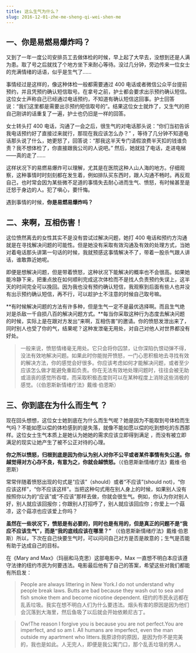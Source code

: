 ```yaml
---
title: 这么生气为什么？
slug: 2016-12-01-zhe-me-sheng-qi-wei-shen-me
---
```


<!-- ![题图授权基于：CC0协议](https://mmbiz.qlogo.cn/mmbiz_jpg/NORLLQaRx8JTdQv0wfojP7TZqYEZRdQrJpDPOMxsEobzaS9bL6PKfDrOS4WMMjy0ibatvCxt0YpGicjqxBuWYEBQ/0?wx_fmt=jpeg)

题图授权基于：CC0 协议 -->

## 一、你是易燃易爆炸吗？

又到了一年一度公司安排员工去做体检的时候，早上起了大早去，没想到还是人满为患。取了号之后就找了个地方坐下来耐心等待。没过几分钟，旁边传来一位女士的充满情绪的话语，似乎是生气了……

事情经过是这样的，像这种体检一般都需要通过 400 电话或者微信公众平台提前预约，并且凭预约确认短信取号。在拿号之前，护士都会要求出示预约确认短信。这位女士声称自己已经通过电话预约，不知道有确认短信这回事。护士回答说：“我们这里都是需要出示预约短信取号的”。结果这位女士就炸了，又生气的把自己刚讲的话重复了一遍，护士也仍旧是一样的回答。

女士转头打 400 电话，沟通了一会之后，很生气的对电话那头说：“你们当初告诉我电话预约好了直接过来就行，那现在我应该怎么办？” ，等待了几分钟不知道电话那头说了什么，她更怒了，回答说：“那我这半天专门请假浪费半天扣的钱谁负责？我不想体检了，你直接跟我公司的人说吧。” 然后，她就挂了电话，走进电梯——真的走了……

这样状况下的易燃易爆炸可以理解，尤其是在医院这种人山人海的地方。仔细观察，这种事情时时刻刻都在发生着，例如排队买东西时，跟人沟通不畅时。再反观自己，也时常会因为某些微不足道的事情失去耐心进而生气、愤怒，有时候甚至是迁怒于身边的人。犯了嗔心，要忏悔。

遇到事情的时候，**你是易燃易爆炸吗？**

## 二、来啊，互相伤害！

这位愤然离去的女性其实不是没有尝试过解决问题，她打 400 电话和预约方沟通就是在寻找解决问题的可能性。但是她没有采取有效沟通及有效的处理方式，当她对着电话那头讲第一句话的时候，我就预感这事情解决不了，带着一股杀气跟人讲话，谁敢靠近她呢。

即便是想解决问题，但是带着愤怒，这种状况下能解决的概率也不会很高。如果她能冷静下来，把重点放在如何顺利完成这次体检而不是找人负责预约失误上，这半天的时间完全可以挽回。因为我也没有预约确认短信，我观察到后面有些人也并没有出示预约确认短信，再不行，可以趁护士不注意的时候自己取号嘛。

**有时候解决问题的方法有许多种，但是生气一定不是最优选择啊。而且生气绝对是杀敌一千自损八百的解决问题方式。**每当你采取这种行为态度去解决问题的时候，实际上是在跟对方发出“来啊，互相伤害”的邀请。你的愤怒发泄出来了，同时别人也受了你的气，结果呢？这种发泄毫无用处，对自己对他人对世界都没有好处。

> 一般来说，愤怒情绪毫无用处。它只会将你囚禁，让你深陷仇恨动弹不得，没法有效地解决问题。如果此时你能抛开愤怒，一门心思积极地去寻找有效的解决方法，你的感觉会好很多。你应该考虑如何才能解决问题，或者至少应该怎么做才能避免重蹈负责。你在无法有效地处理问题时，往往会被无助或沮丧的感觉所吞噬，而采取积极态度则可以在某种程度上消除这些消极的感觉。（《伯恩斯新情绪疗法》戴维·伯恩斯）

## 三、你到底在为什么而生气 ？

现在回头想想，这位女士她到底在为什么而生气呢？她是因为不能取到号体检而生气吗？不能如愿以偿的体检感到的是失落，就像不能如愿以偿的吃到想吃的东西那样。这位女士生气本质上是她认为她她的需求应该立即得到满足 ，而没有被立即满足的现实让她产生了被不公正对待的心理。

**你之所以愤怒，归根到底是因为你认为别人对你不公平或者某件事情有失公道。你越觉得对方心存不良，有意为之，你就会越愤怒。**（《伯恩斯新情绪疗法》戴维·伯恩斯）

常常伴随着愤怒出现的句式是“应该”（should）或者“不应该”(should not)，“你应该这样”，“你不应该这样”。当把这种句式用在别人身上的时候，如果别人没有按照你以为的“应该”或“不应该”那样去做，你就会很生气。例如，你认为你对别人好，别人就应该回报你；你跟别人打招呼了，别人就应该回应你；你爱上一个菇凉，这个菇凉也应该爱上你吗？

**虽然在一些状况下，愤怒是有必要的，同时也是有用的，但是真正的问题不是“我应不应该生气”，而是“我的底线应该在哪里？”** （《伯恩斯新情绪疗法》戴维·伯恩斯）所以，下次在自己快要生气时，可以问问自己对方是否是故意的；生气是否能有助于达成自己的目标。

在《Mary and Max》（玛丽和马克思）这部电影中，Max 一直想不明白本应该遵守法律的纽约市民为何要违法。电影最后他有了自己的答案，希望这些对我们都能有所启发：

> People are always littering in New York.I do not understand why people break laws. Butts are bad because they wash out to sea and fish smoke them and become nicotine dependent. 纽约的市民永远都在乱丢垃圾。我实在想不明白人们为什么要违法。烟头有害的原因是因为他们会沉落到大海里，然后鱼吸了以后就会开始依赖尼古丁。

> Ow!The reason I forgive you is because you are not perfect.You are imperfect, and so am I. All humans are imperfect, even the man outside my apartment who litters.我原谅你的原因，是因为你不是完美的，我也是如此。人无完人，即便是我公寓门口，那个乱丢垃圾的男人。
